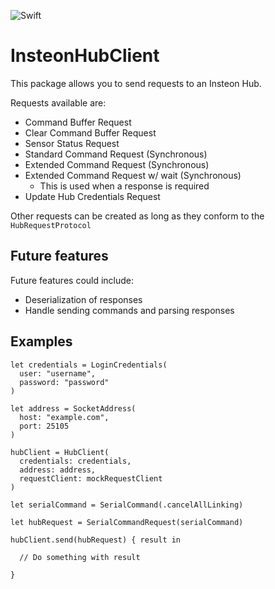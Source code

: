 ![Swift](https://github.com/brandtdaniels/InsteonHubClient/workflows/Swift/badge.svg)

# InsteonHubClient

This package allows you to send requests to an Insteon Hub.

Requests available are:

* Command Buffer Request
* Clear Command Buffer Request
* Sensor Status Request
* Standard Command Request (Synchronous)
* Extended Command Request (Synchronous)
* Extended Command Request w/ wait (Synchronous)
	* This is used when a response is required
* Update Hub Credentials Request

Other requests can be created as long as they conform to the `HubRequestProtocol`

## Future features

Future features could include:

* Deserialization of responses
* Handle sending commands and parsing responses

## Examples

```
let credentials = LoginCredentials(
  user: "username",
  password: "password"
)

let address = SocketAddress(
  host: "example.com",
  port: 25105
)

hubClient = HubClient(
  credentials: credentials,
  address: address,
  requestClient: mockRequestClient
)
    
let serialCommand = SerialCommand(.cancelAllLinking)

let hubRequest = SerialCommandRequest(serialCommand)

hubClient.send(hubRequest) { result in

  // Do something with result

}

```
